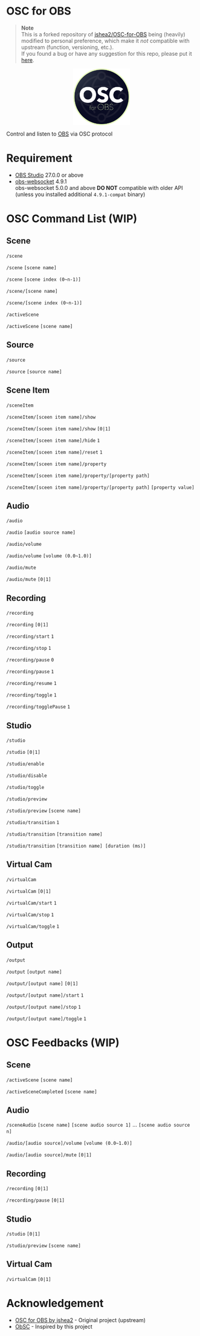 # OSC for OBS

> **Note**  
> This is a forked repository of [jshea2/OSC-for-OBS](github.com/jshea2/OSC-for-OBS) being (heavily) modified to personal preference, which make it *not* compatible with upstream (function, versioning, etc.).  
> If you found a bug or have any suggestion for this repo, please put it [here](https://github.com/Re-Alise/OSC-for-OBS/issues).

<p align="center">
  <img src="./icons/png/1024x1024.png" width=150 align="center">
</p>

Control and listen to [OBS](https://obsproject.com/) via OSC protocol

# Requirement

- [OBS Studio](https://obsproject.com) 27.0.0 or above
- [obs-websocket](https://github.com/obsproject/obs-websocket) 4.9.1  
  obs-websocket 5.0.0 and above **DO NOT** compatible with older API (unless you installed additional `4.9.1-compat` binary)

# OSC Command List (WIP)

## Scene

`/scene`

`/scene` `[scene name]`

`/scene` `[scene index (0~n-1)]`

`/scene/[scene name]`

`/scene/[scene index (0~n-1)]`

`/activeScene`

`/activeScene` `[scene name]`

## Source

`/source`

`/source` `[source name]`

## Scene Item

`/sceneItem`

`/sceneItem/[sceen item name]/show`

`/sceneItem/[sceen item name]/show` `[0|1]`

`/sceneItem/[sceen item name]/hide` `1`

`/sceneItem/[sceen item name]/reset` `1`

`/sceneItem/[sceen item name]/property`

`/sceneItem/[sceen item name]/property/[property path]`

`/sceneItem/[sceen item name]/property/[property path]` `[property value]`

## Audio

`/audio`

`/audio` `[audio source name]`

`/audio/volume`

`/audio/volume` `[volume (0.0~1.0)]`

`/audio/mute`

`/audio/mute` `[0|1]`

## Recording

`/recording`

`/recording` `[0|1]`

`/recording/start` `1`

`/recording/stop` `1`

`/recording/pause` `0`

`/recording/pause` `1`

`/recording/resume` `1`

`/recording/toggle` `1`

`/recording/togglePause` `1`

## Studio

`/studio`

`/studio` `[0|1]`

`/studio/enable`

`/studio/disable`

`/studio/toggle`

`/studio/preview`

`/studio/preview` `[scene name]`

`/studio/transition` `1`

`/studio/transition` `[transition name]`

`/studio/transition` `[transition name] [duration (ms)]`

## Virtual Cam

`/virtualCam`

`/virtualCam` `[0|1]`

`/virtualCam/start` `1`

`/virtualCam/stop` `1`

`/virtualCam/toggle` `1`

## Output

`/output`

`/output` `[output name]`

`/output/[output name]` `[0|1]`

`/output/[output name]/start` `1`

`/output/[output name]/stop` `1`

`/output/[output name]/toggle` `1`

# OSC Feedbacks (WIP)

## Scene

`/activeScene` `[scene name]`

`/activeSceneCompleted` `[scene name]`

## Audio

`/sceneAudio` `[scene name]` `[scene audio source 1]` ...  `[scene audio source n]`

`/audio/[audio source]/volume` `[volume (0.0~1.0)]`

`/audio/[audio source]/mute` `[0|1]`

## Recording

`/recording` `[0|1]`

`/recording/pause` `[0|1]`

## Studio

`/studio` `[0|1]`

`/studio/preview` `[scene name]`

## Virtual Cam

`/virtualCam` `[0|1]`

# Acknowledgement

- [OSC for OBS by jshea2](github.com/jshea2/OSC-for-OBS) - Original project (upstream)
- [ObSC](https://github.com/CarloCattano/ObSC) - Inspired by this project
